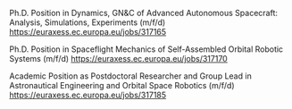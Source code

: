 Ph.D. Position in Dynamics, GN&C of Advanced Autonomous Spacecraft: Analysis, Simulations, Experiments (m/f/d)
https://euraxess.ec.europa.eu/jobs/317165

Ph.D. Position in Spaceflight Mechanics of Self-Assembled Orbital Robotic Systems (m/f/d)
https://euraxess.ec.europa.eu/jobs/317170

Academic Position as Postdoctoral Researcher and Group Lead in Astronautical Engineering and Orbital Space Robotics (m/f/d)
https://euraxess.ec.europa.eu/jobs/317185
